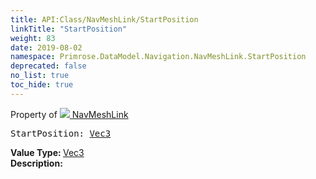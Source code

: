 ```yaml
---
title: API:Class/NavMeshLink/StartPosition
linkTitle: "StartPosition"
weight: 83
date: 2019-08-02
namespace: Primrose.DataModel.Navigation.NavMeshLink.StartPosition
deprecated: false
no_list: true
toc_hide: true
---
```

Property of <a href="/docs/api-reference/Class/NavMeshLink"><img src="/icons/silk/arrow_ew.png"/>&nbsp;NavMeshLink</a>
<pre class="method-declaration">
StartPosition: <a class="type" href="/docs/api-reference/DataType/Vec3">Vec3</a></pre>
<b>Value Type: </b>
<a class="type" href="/docs/api-reference/DataType/Vec3">Vec3</a>
<br/>
<b>Description: </b>
